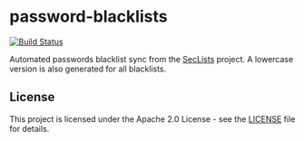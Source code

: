 # password-blacklists

[![Build Status](https://drone.owncloud.com/api/badges/owncloud-ops/errors/status.svg)](https://drone.owncloud.com/owncloud-ops/errors)

Automated passwords blacklist sync from the [SecLists](https://github.com/danielmiessler/SecLists) project. A lowercase version is also generated for all blacklists.

## License

This project is licensed under the Apache 2.0 License - see the [LICENSE](https://github.com/owncloud-ops/errors/blob/main/LICENSE) file for details.
